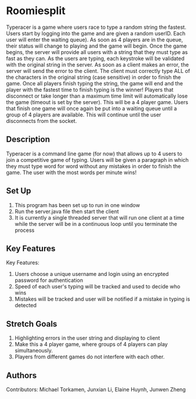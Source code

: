 # Roomiesplit

Typeracer is a game where users race to type a random string the fastest. Users start by logging into the game and are given a random userID. Each user will enter the waiting queue). As soon as 4 players are in the queue, their status will change to playing and the game will begin. Once the game begins, the server will provide all users with a string that they must type as fast as they can. As the users are typing, each keystroke will be validated with the original string in the server. As soon as a client makes an error, the server will send the error to the client. The client must correctly type ALL of the characters in the original string (case sensitive) in order to finish the game. Once all players finish typing the string, the game will end and the player with the fastest time to finish typing is the winner! Players that disconnect or take longer than a maximum time limit will automatically lose the game (timeout is set by the server).
This will be a 4 player game. Users that finish one game will once again be put into a waiting queue until a group of 4 players are available. This will continue until the user disconnects from the socket.

## Description

Typeracer is a command line game (for now) that allows up to 4 users to join a competitive game of typing. Users will be given
a paragraph in which they must type word for word without any mistakes in order to finish the game. The user with the most words
per minute wins!

## Set Up
1. This program has been set up to run in one window
2. Run the server.java file then start the client
3. It is currently a single threaded server that will run one client at a time while the server will be in a continuous loop until you terminate the process

## Key Features
Key Features:

1. Users choose a unique username and login using an encrypted password for authentication
2. Speed of each user's typing will be tracked and used to decide who wins
3. Mistakes will be tracked and user will be notified if a mistake in typing is detected

## Stretch Goals

1. Highlighting errors in the user string and displaying to client
2. Make this a 4 player game, where groups of 4 players can play simultaneously. 
3. Players from different games do not interfere with each other.

## Authors

Contributors: Michael Torkamen, Junxian Li, Elaine Huynh, Junwen Zheng
